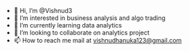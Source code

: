 - 👋 Hi, I’m @Vishnud3
- 👀 I’m interested in business analysis and algo trading 
- 🌱 I’m currently learning data analytics
- 💞️ I’m looking to collaborate on analytics project
- 📫 How to reach me mail at vishnudhanuka123@gmail.com

<!---
Vishnud3/Vishnud3 is a ✨ special ✨ repository because its `README.md` (this file) appears on your GitHub profile.
You can click the Preview link to take a look at your changes.
--->
